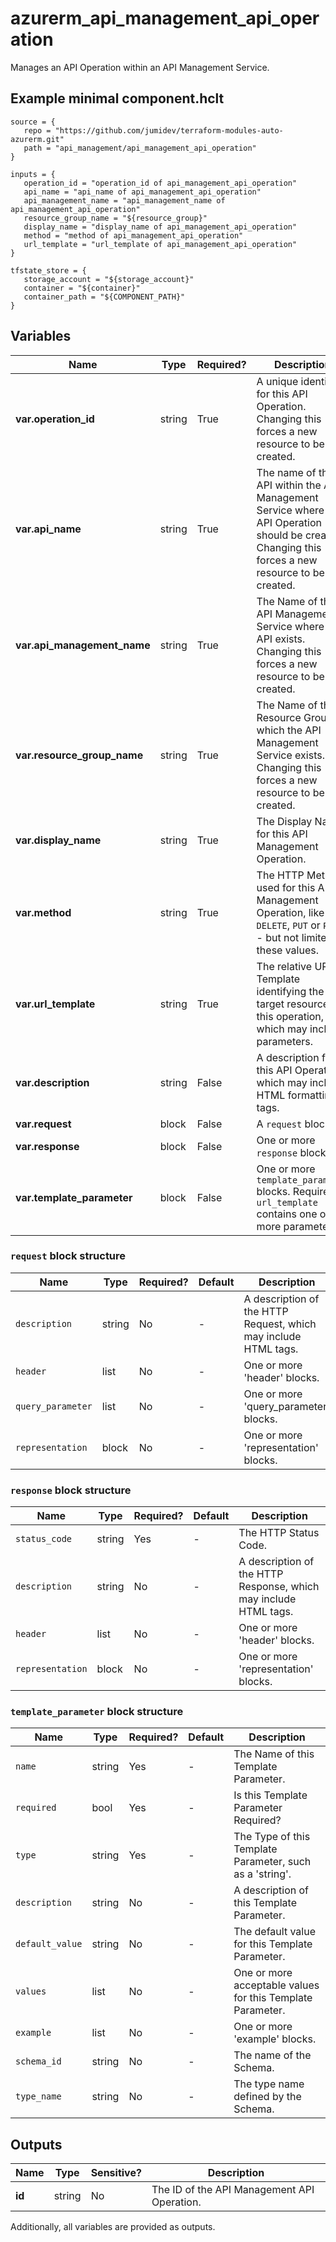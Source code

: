# azurerm_api_management_api_operation

Manages an API Operation within an API Management Service.

## Example minimal component.hclt

```hcl
source = {
   repo = "https://github.com/jumidev/terraform-modules-auto-azurerm.git" 
   path = "api_management/api_management_api_operation" 
}

inputs = {
   operation_id = "operation_id of api_management_api_operation" 
   api_name = "api_name of api_management_api_operation" 
   api_management_name = "api_management_name of api_management_api_operation" 
   resource_group_name = "${resource_group}" 
   display_name = "display_name of api_management_api_operation" 
   method = "method of api_management_api_operation" 
   url_template = "url_template of api_management_api_operation" 
}

tfstate_store = {
   storage_account = "${storage_account}" 
   container = "${container}" 
   container_path = "${COMPONENT_PATH}" 
}

```

## Variables

| Name | Type | Required? |  Description |
| ---- | ---- | --------- |  ----------- |
| **var.operation_id** | string | True | A unique identifier for this API Operation. Changing this forces a new resource to be created. | 
| **var.api_name** | string | True | The name of the API within the API Management Service where this API Operation should be created. Changing this forces a new resource to be created. | 
| **var.api_management_name** | string | True | The Name of the API Management Service where the API exists. Changing this forces a new resource to be created. | 
| **var.resource_group_name** | string | True | The Name of the Resource Group in which the API Management Service exists. Changing this forces a new resource to be created. | 
| **var.display_name** | string | True | The Display Name for this API Management Operation. | 
| **var.method** | string | True | The HTTP Method used for this API Management Operation, like `GET`, `DELETE`, `PUT` or `POST` - but not limited to these values. | 
| **var.url_template** | string | True | The relative URL Template identifying the target resource for this operation, which may include parameters. | 
| **var.description** | string | False | A description for this API Operation, which may include HTML formatting tags. | 
| **var.request** | block | False | A `request` block. | 
| **var.response** | block | False | One or more `response` blocks. | 
| **var.template_parameter** | block | False | One or more `template_parameter` blocks. Required if `url_template` contains one or more parameters. | 

### `request` block structure

| Name | Type | Required? | Default | Description |
| ---- | ---- | --------- | ------- | ----------- |
| `description` | string | No | - | A description of the HTTP Request, which may include HTML tags. |
| `header` | list | No | - | One or more 'header' blocks. |
| `query_parameter` | list | No | - | One or more 'query_parameter' blocks. |
| `representation` | block | No | - | One or more 'representation' blocks. |

### `response` block structure

| Name | Type | Required? | Default | Description |
| ---- | ---- | --------- | ------- | ----------- |
| `status_code` | string | Yes | - | The HTTP Status Code. |
| `description` | string | No | - | A description of the HTTP Response, which may include HTML tags. |
| `header` | list | No | - | One or more 'header' blocks. |
| `representation` | block | No | - | One or more 'representation' blocks. |

### `template_parameter` block structure

| Name | Type | Required? | Default | Description |
| ---- | ---- | --------- | ------- | ----------- |
| `name` | string | Yes | - | The Name of this Template Parameter. |
| `required` | bool | Yes | - | Is this Template Parameter Required? |
| `type` | string | Yes | - | The Type of this Template Parameter, such as a 'string'. |
| `description` | string | No | - | A description of this Template Parameter. |
| `default_value` | string | No | - | The default value for this Template Parameter. |
| `values` | list | No | - | One or more acceptable values for this Template Parameter. |
| `example` | list | No | - | One or more 'example' blocks. |
| `schema_id` | string | No | - | The name of the Schema. |
| `type_name` | string | No | - | The type name defined by the Schema. |



## Outputs

| Name | Type | Sensitive? | Description |
| ---- | ---- | --------- | --------- |
| **id** | string | No  | The ID of the API Management API Operation. | 

Additionally, all variables are provided as outputs.
